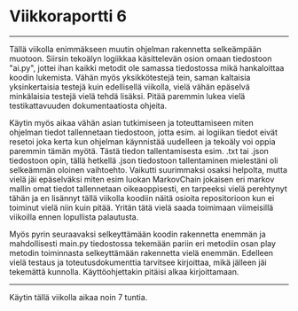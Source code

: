 # Viikkoraportti 6

---

Tällä viikolla enimmäkseen muutin ohjelman rakennetta selkeämpään muotoon. Siirsin tekoälyn logiikkaa
käsittelevän osion omaan tiedostoon "ai.py", jottei ihan kaikki metodit ole samassa tiedostossa mikä
hankaloittaa koodin lukemista. Vähän myös yksikkötestejä tein, saman kaltaisia yksinkertaisia testejä
kuin edellisellä viikolla, vielä vähän epäselvä minkälaisia testejä vielä tehdä lisäksi. Pitää paremmin
lukea vielä testikattavuuden dokumentaatiosta ohjeita.

Käytin myös aikaa vähän asian tutkimiseen ja toteuttamiseen miten ohjelman tiedot tallennetaan tiedostoon,
jotta esim. ai logiikan tiedot eivät resetoi joka kerta kun ohjelman käynnistää uudelleen ja tekoäly
voi oppia paremmin tämän myötä. Tästä tiedon tallentamisesta esim. .txt tai .json tiedostoon opin, tällä hetkellä
.json tiedostoon tallentaminen mielestäni oli selkeämmän oloinen vaihtoehto. Vaikutti suurimmaksi osaksi helpolta, mutta vielä 
jäi epäselväksi miten esim luokan MarkovChain jokaisen eri markov mallin omat tiedot tallennetaan oikeaoppisesti, en tarpeeksi vielä 
perehtynyt tähän ja en lisännyt tällä viikolla koodiin näitä osioita repositorioon kun ei toiminut vielä niin kuin pitää.
Yritän tätä vielä saada toimimaan viimeisillä viikoilla ennen lopullista palautusta.

Myös pyrin seuraavaksi selkeyttämään koodin rakennetta enemmän ja mahdollisesti main.py tiedostossa tekemään
pariin eri metodiin osan play metodin toiminnasta selkeyttämään rakennetta vielä enemmän. Edelleen vielä
testaus ja toteutusdokumenttia tarvitsee kirjoittaa, mikä jälleen jäi tekemättä kunnolla. Käyttöohjettakin
pitäisi alkaa kirjoittamaan.

---

Käytin tällä viikolla aikaa noin 7 tuntia.